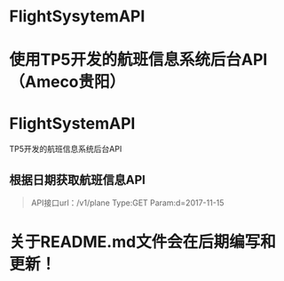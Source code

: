 # FlightSysytemAPI
使用TP5开发的航班信息系统后台API（Ameco贵阳）
=======
# FlightSystemAPI
TP5开发的航班信息系统后台API

## 根据日期获取航班信息API
> API接口url：/v1/plane
> Type:GET
> Param:d=2017-11-15

# 关于README.md文件会在后期编写和更新！